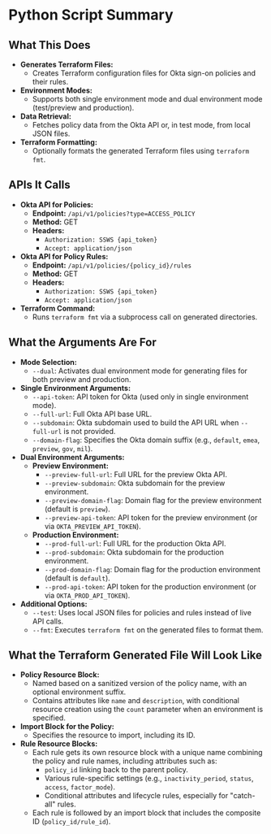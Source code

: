 # Python Script Summary

## What This Does
- **Generates Terraform Files:**  
  - Creates Terraform configuration files for Okta sign-on policies and their rules.
- **Environment Modes:**  
  - Supports both single environment mode and dual environment mode (test/preview and production).
- **Data Retrieval:**  
  - Fetches policy data from the Okta API or, in test mode, from local JSON files.
- **Terraform Formatting:**  
  - Optionally formats the generated Terraform files using `terraform fmt`.

## APIs It Calls
- **Okta API for Policies:**  
  - **Endpoint:** `/api/v1/policies?type=ACCESS_POLICY`  
  - **Method:** GET  
  - **Headers:**  
    - `Authorization: SSWS {api_token}`  
    - `Accept: application/json`
- **Okta API for Policy Rules:**  
  - **Endpoint:** `/api/v1/policies/{policy_id}/rules`  
  - **Method:** GET  
  - **Headers:**  
    - `Authorization: SSWS {api_token}`  
    - `Accept: application/json`
- **Terraform Command:**  
  - Runs `terraform fmt` via a subprocess call on generated directories.

## What the Arguments Are For
- **Mode Selection:**  
  - `--dual`: Activates dual environment mode for generating files for both preview and production.
- **Single Environment Arguments:**  
  - `--api-token`: API token for Okta (used only in single environment mode).  
  - `--full-url`: Full Okta API base URL.  
  - `--subdomain`: Okta subdomain used to build the API URL when `--full-url` is not provided.  
  - `--domain-flag`: Specifies the Okta domain suffix (e.g., `default`, `emea`, `preview`, `gov`, `mil`).
- **Dual Environment Arguments:**  
  - **Preview Environment:**  
    - `--preview-full-url`: Full URL for the preview Okta API.  
    - `--preview-subdomain`: Okta subdomain for the preview environment.  
    - `--preview-domain-flag`: Domain flag for the preview environment (default is `preview`).  
    - `--preview-api-token`: API token for the preview environment (or via `OKTA_PREVIEW_API_TOKEN`).
  - **Production Environment:**  
    - `--prod-full-url`: Full URL for the production Okta API.  
    - `--prod-subdomain`: Okta subdomain for the production environment.  
    - `--prod-domain-flag`: Domain flag for the production environment (default is `default`).  
    - `--prod-api-token`: API token for the production environment (or via `OKTA_PROD_API_TOKEN`).
- **Additional Options:**  
  - `--test`: Uses local JSON files for policies and rules instead of live API calls.
  - `--fmt`: Executes `terraform fmt` on the generated files to format them.

## What the Terraform Generated File Will Look Like
- **Policy Resource Block:**  
  - Named based on a sanitized version of the policy name, with an optional environment suffix.
  - Contains attributes like `name` and `description`, with conditional resource creation using the `count` parameter when an environment is specified.
- **Import Block for the Policy:**  
  - Specifies the resource to import, including its ID.
- **Rule Resource Blocks:**  
  - Each rule gets its own resource block with a unique name combining the policy and rule names, including attributes such as:
    - `policy_id` linking back to the parent policy.
    - Various rule-specific settings (e.g., `inactivity_period`, `status`, `access`, `factor_mode`).
    - Conditional attributes and lifecycle rules, especially for "catch-all" rules.
  - Each rule is followed by an import block that includes the composite ID (`policy_id/rule_id`).